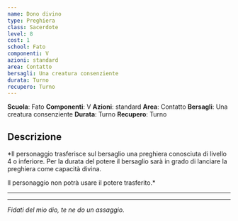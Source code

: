 ```yaml
---
name: Dono divino
type: Preghiera
class: Sacerdote
level: 8
cost: 1
school: Fato
componenti: V
azioni: standard
area: Contatto
bersagli: Una creatura consenziente
durata: Turno
recupero: Turno
---
```

**Scuola**: Fato
**Componenti**: V
**Azioni**: standard
**Area**: Contatto
**Bersagli**: Una creatura consenziente
**Durata**: Turno
**Recupero**: Turno

**Descrizione**
-

*Il personaggio trasferisce sul bersaglio una preghiera conosciuta di livello 4 o inferiore. Per la durata del potere il bersaglio sarà in grado di lanciare la preghiera come capacità divina.

Il personaggio non potrà usare il potere trasferito.*

---

---

*Fidati del mio dio, te ne do un assaggio.*